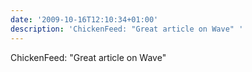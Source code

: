 ```yaml
---
date: '2009-10-16T12:10:34+01:00'
description: 'ChickenFeed: "Great article on Wave" '
---
```

ChickenFeed: "Great article on Wave" 
